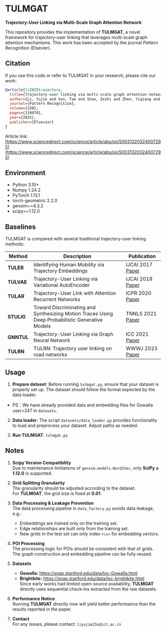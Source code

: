 # TULMGAT

**Trajectory-User Linking via Multi-Scale Graph Attention Network**  

This repository provides the implementation of **TULMGAT**, a novel framework for trajectory-user linking that leverages multi-scale graph attention mechanisms. This work has been accepted by the journal *Pattern Recognition* (Elsevier).  

## Citation

If you use this code or refer to TULMGAT in your research, please cite our work:

```bibtex
@article{li2025trajectory,
  title={Trajectory-user linking via multi-scale graph attention network},
  author={Li, Yujie and Sun, Tao and Shao, Zezhi and Zhen, Yiqiang and Xu, Yongjun and Wang, Fei},
  journal={Pattern Recognition},
  volume={158},
  pages={110978},
  year={2025},
  publisher={Elsevier}
}
```

Article link: [https://www.sciencedirect.com/science/article/abs/pii/S0031320324007295](https://www.sciencedirect.com/science/article/abs/pii/S0031320324007295)  

## Environment

- Python 3.10+  
- Numpy 1.24.2  
- PyTorch 1.13.1  
- torch-geometric 2.2.0
- gensim==4.3.2
- scipy==1.12.0

## Baselines

TULMGAT is compared with several traditional trajectory-user linking methods:

| Method | Description | Publication |
|--------|-------------|------------|
| **TULER** | Identifying Human Mobility via Trajectory Embeddings | IJCAI 2017 [Paper](https://www.ijcai.org/Proceedings/2017/0234.pdf) |
| **TULVAE** | Trajectory-User Linking via Variational AutoEncoder | IJCAI 2018 [Paper](https://www.ijcai.org/Proceedings/2018/0446.pdf) |
| **TULAR** | Trajectory-User Link with Attention Recurrent Networks | ICPR 2020 [Paper](https://ailb-web.ing.unimore.it/icpr/media/posters/11413.pdf) |
| **STULIG** | Toward Discriminating and Synthesizing Motion Traces Using Deep Probabilistic Generative Models | TNNLS 2021 [Paper](https://ieeexplore.ieee.org/document/9165954) |
| **GNNTUL** | Trajectory-User Linking via Graph Neural Network | ICC 2021 [Paper](https://ieeexplore.ieee.org/document/9500836) |
| **TULRN** | TULRN: Trajectory user linking on road networks | WWWJ 2023 [Paper](https://link.springer.com/article/10.1007/s11280-022-01124-0) |

## Usage

1. **Prepare dataset**: Before running `tulmgat.py`, ensure that your dataset is properly set up. The dataset should follow the format expected by the data loader.
- PS：We have already provided data and embedding files for Gowalla user=247 in `datasets`.  

2. **Data loader**: The script `datasets/data_loader.py` provides functionality to load and preprocess your dataset. Adjust paths as needed.  

3. **Run TULMGAT**:  `tulmgat.py`

## Notes

1. **Scipy Version Compatibility**  
   Due to maintenance limitations of `gensim.models.Word2Vec`, only **SciPy ≤ 1.12.0** is supported.

2. **Grid Splitting Granularity**  
   The granularity should be adjusted according to the dataset.  
   For **TULMGAT**, the grid size is fixed at **0.01**.

3. **Data Processing & Leakage Prevention**  
   The data processing pipeline in `data_factory.py` avoids data leakage, e.g.:  
   - Embeddings are trained only on the training set.  
   - Edge relationships are built only from the training set.  
   - New grids in the test set can only index `<\s>` for embedding vectors.

4. **POI Processing**  
   The processing logic for POIs should be consistent with that of grids.  
   The graph construction and embedding pipeline can be fully reused.

5. **Datasets**  
   - **Gowalla:** <https://snap.stanford.edu/data/loc-Gowalla.html>  
   - **Brightkite:** <https://snap.stanford.edu/data/loc-brightkite.html>  
   Since early works had limited open-source availability, **TULMGAT** directly uses sequential check-ins extracted from the raw datasets.

6. **Performance Notice**  
   Running **TULMGAT** directly now will yield better performance than the results reported in the paper.

7. **Contact**  
   For any issues, please contact: `liyujie23s@ict.ac.cn`

